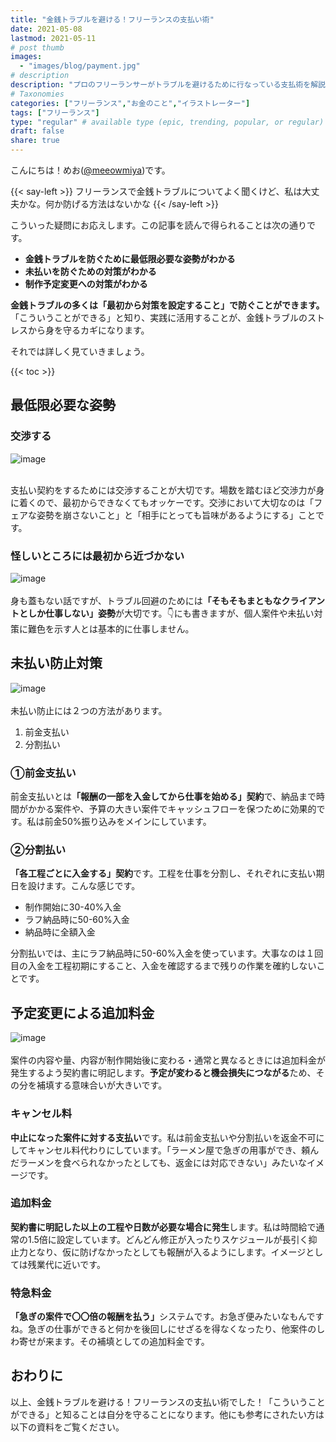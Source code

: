 ```yaml
---
title: "金銭トラブルを避ける！フリーランスの支払い術"
date: 2021-05-08
lastmod: 2021-05-11
# post thumb
images:
  - "images/blog/payment.jpg"
# description
description: "プロのフリーランサーがトラブルを避けるために行なっている支払術を解説します。"
# Taxonomies
categories: ["フリーランス","お金のこと","イラストレーター"]
tags: ["フリーランス"]
type: "regular" # available type (epic, trending, popular, or regular)
draft: false
share: true
---
```


こんにちは！めお(<u><a href="https://twitter.com/meeowmiya" target="_blank">@meeowmiya</a></u>)です。

{{< say-left >}}
フリーランスで金銭トラブルについてよく聞くけど、私は大丈夫かな。何か防げる方法はないかな
{{< /say-left >}}

こういった疑問にお応えします。この記事を読んで得られることは次の通りです。


* **金銭トラブルを防ぐために最低限必要な姿勢がわかる**
* **未払いを防ぐための対策がわかる**
* **制作予定変更への対策がわかる**

<span class="keiko-red">**金銭トラブルの多くは「最初から対策を設定すること」で防ぐことができます。**</span>「こういうことができる」と知り、実践に活用することが、金銭トラブルのストレスから身を守るカギになります。

それでは詳しく見ていきましょう。

{{< toc >}}

## 最低限必要な姿勢

### 交渉する
![image](../../images/undraw/undraw_business_deal.svg)<br><br>

支払い契約をするためには交渉することが大切です。場数を踏むほど交渉力が身に着くので、最初からできなくてもオッケーです。交渉において大切なのは「フェアな姿勢を崩さないこと」と「相手にとっても旨味があるようにする」ことです。

### 怪しいところには最初から近づかない
![image](../../images/undraw/undraw_adventure_map.svg)<br><br>
身も蓋もない話ですが、トラブル回避のためには<span class="keiko-red">**「そもそもまともなクライアントとしか仕事しない」姿勢**</span>が大切です。👇にも書きますが、個人案件や未払い対策に難色を示す人とは基本的に仕事しません。


## 未払い防止対策
![image](../../images/undraw/undraw_agreement.svg)<br><br>
未払い防止には２つの方法があります。

1. 前金支払い
2. 分割払い

### ①前金支払い

前金支払いとは<span class="keiko-red">**「報酬の一部を入金してから仕事を始める」契約**</span>で、納品まで時間がかかる案件や、予算の大きい案件でキャッシュフローを保つために効果的です。私は前金50%振り込みをメインにしています。

### ②分割払い

<span class="keiko-red">**「各工程ごとに入金する」契約**</span>です。工程を仕事を分割し、それぞれに支払い期日を設けます。こんな感じです。

* 制作開始に30-40%入金
* ラフ納品時に50-60%入金
* 納品時に全額入金

分割払いでは、主にラフ納品時に50-60%入金を使っています。大事なのは１回目の入金を工程初期にすること、入金を確認するまで残りの作業を確約しないことです。

## 予定変更による追加料金
![image](../../images/undraw/undraw_savings.svg)<br><br>
案件の内容や量、内容が制作開始後に変わる・通常と異なるときには追加料金が発生するよう契約書に明記します。<span class="keiko-red">**予定が変わると機会損失につながる**</span>ため、その分を補填する意味合いが大きいです。

### キャンセル料
<span class="keiko-red">**中止になった案件に対する支払い**</span>です。私は前金支払いや分割払いを返金不可にしてキャンセル料代わりにしています。「ラーメン屋で急ぎの用事ができ、頼んだラーメンを食べられなかったとしても、返金には対応できない」みたいなイメージです。

### 追加料金
<span class="keiko-red">**契約書に明記した以上の工程や日数が必要な場合に発生**</span>します。私は時間給で通常の1.5倍に設定しています。どんどん修正が入ったりスケジュールが長引く抑止力となり、仮に防げなかったとしても報酬が入るようにします。イメージとしては残業代に近いです。

### 特急料金 
<span class="keiko-red">**「急ぎの案件で〇〇倍の報酬を払う」**</span>システムです。お急ぎ便みたいなもんですね。急ぎの仕事ができると何かを後回しにせざるを得なくなったり、他案件のしわ寄せが来ます。その補填としての追加料金です。

## おわりに

以上、金銭トラブルを避ける！フリーランスの支払い術でした！「こういうことができる」と知ることは自分を守ることになります。他にも参考にされたい方は以下の資料をご覧ください。